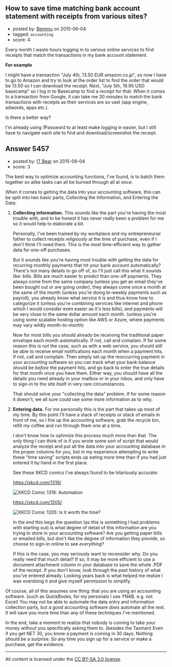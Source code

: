 ## How to save time matching bank account statement with receipts from various sites?

- posted by: [Bemmu](https://stackexchange.com/users/5090/bemmu) on 2015-06-04
- tagged: `accounting`
- score: 4

<p>Every month I waste hours logging in to various online services to find receipts that match the transactions in my bank account statement.</p>

<p><strong>For example</strong> </p>

<p>I might have a transaction "July 4th, 13.50 EUR amazon.co.jp", so now I have to go to Amazon and try to look at the order list to find the order that would be 13.50 so I can download the receipt. Next, "July 5th, 19.95 USD basecamp" so I log in to Basecamp to find a receipt for that. When it comes to a transaction from Google, it can take me 30 minutes to match the bank transactions with receipts as their services are so vast (app engine, adwords, apps etc.).</p>

<p>Is there a better way? </p>

<p>I'm already using 1Password to at least make logging in easier, but I still have to navigate each site to find and download/screenshot the receipt.</p>



## Answer 5457

- posted by: [IT Bear](https://stackexchange.com/users/2852545/it-bear) on 2015-06-04
- score: 3

<p>The best way to optimize accounting functions, I've found, is to batch them together so alike tasks can all be burned through all at once.</p>

<p>When it comes to getting the data into your accounting software, this can be split into two basic parts, Collecting the Information, and Entering the Data:</p>

<ol>
<li><p><strong>Collecting information.</strong> This sounds like the part you're having the most trouble with, and to be honest it has never really been a problem for me so it would help to elaborate a bit.</p>

<p>Personally, I've been trained by my workplace and my entrepreneurial father to collect receipts <em>religiously</em> at the time of purchase, even if I don't think I'll need them. This is the most time-efficient way to gather data for one-off purchases.</p>

<p>But it sounds like you're having most trouble with getting the data for recurring monthly payments that hit your bank account automatically? There's not many details to go off of, so I'll just call this what it sounds like: bills. Bills are much easier to predict than one-off payments. They always come from the same company (unless you get an email they've been bought out or are going under), they always come once a month at the same of the month (unless you're doing bi-weekly payments such as payroll), you already know what service it is and thus know how to categorize it (unless you're combining services like internet and phone which I would consider even easier as it's less bills), and payments will be very close to the same dollar amount each month. (unless you're using some scalable hosting option like AWS or Azure, where payments may vary wildly month-to-month)</p>

<p>Now for most bills you should already be receiving the traditional paper envelope each month automatically. If not, call and complain. If for some reason this is not the case, such as with a web service, you should still be able to receive email notifications each month when a payment hits. If not, call and complain. Then simply set up the reoccurring payment in your accounting software so you can track what your bank balance should be <em>before</em> the payment hits, and go back to enter the true details for that month once you have them. Either way, you should have all the details you need already in your mailbox or in your inbox, and only have to sign-in to the site itself in very rare circumstances.</p>

<p>That should solve your "collecting the data" problem. If for some reason it doesn't, we all sure could use some more information as to why.</p></li>
<li><p><strong>Entering data.</strong> For me personally this is the part that takes up most of my time. By this point I'll have a stack of receipts or stack of emails in front of me, so I fire up the accounting software, grab the recycle bin, refill my coffee and run through them one at a time.</p>

<p>I don't know how to optimize this process much more than that. The only thing I can think of is if you wrote some sort of script that would analyze the receipt and put all the data into your accounting database in the proper columns for you, but in my experience attempting to write these "time saving" scripts ends up eating more time than if you had just entered it by hand in the first place.</p>

<p>See these XKCD comics I've always found to be hilariously accurate:</p>

<p><a href="https://xkcd.com/1319/" rel="nofollow noreferrer">https://xkcd.com/1319/</a></p>

<p><img src="https://i.stack.imgur.com/UJRUd.png" alt="XKCD Comic 1319: Automation"></p>

<p><a href="https://xkcd.com/1205/" rel="nofollow noreferrer">https://xkcd.com/1205/</a></p>

<p><img src="https://i.stack.imgur.com/WeRPS.png" alt="XKCD Comic 1205: Is it worth the time?"></p>

<p>In the end this begs the question (as this is something I had problems with starting out) is what degree of detail of this information are you trying to store in your accounting software? Are you getting paper bills or emailed bills, but don't like the degree of information they provide, so choose to sign-in online to see <em>everything</em>?</p>

<p>If this is the case, you may seriously want to reconsider why. Do you really need that much detail? If so, it may be more efficient to use a document attachment column in your database to save the whole .PDF of the receipt. If you don't know, look through the past history of what you've entered already. Looking years back is what helped me realize I was overdoing it and give myself permission to simplify.</p></li>
</ol>

<p>Of course, all of this assumes one thing: that you are using an accounting software. (such as QuickBooks, for my personals I use YNAB. e.g. not Excel) You may not be able to automate the data entry and information collection parts, but a good accounting software <em>does</em> automate all the rest. It will save you more time than any of these techniques I've mentioned.</p>

<p>In the end, take a moment to realize that nobody is coming to take your money without you specifically asking them to. (besides the Taxman) Even if you get NET 30, you know a payment is coming in 30 days. Nothing should be a surprise. So any time you sign up for a service or make a purchase, get the evidence.</p>




---

All content is licensed under the [CC BY-SA 3.0 license](https://creativecommons.org/licenses/by-sa/3.0/).
